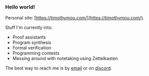 ### Hello world!

Personal site: [https://timothymou.com/](https://timothymou.com/).

Stuff I'm currently into:

* Proof assistants
* Program synthesis
* Formal verification
* Programming contests
* Messing around with notetaking using Zettelkasten

The best way to reach me is by [email](mailto:timothymou7@gmail.com) or on [discord](https://discordapp.com/users/463814593450475545).
